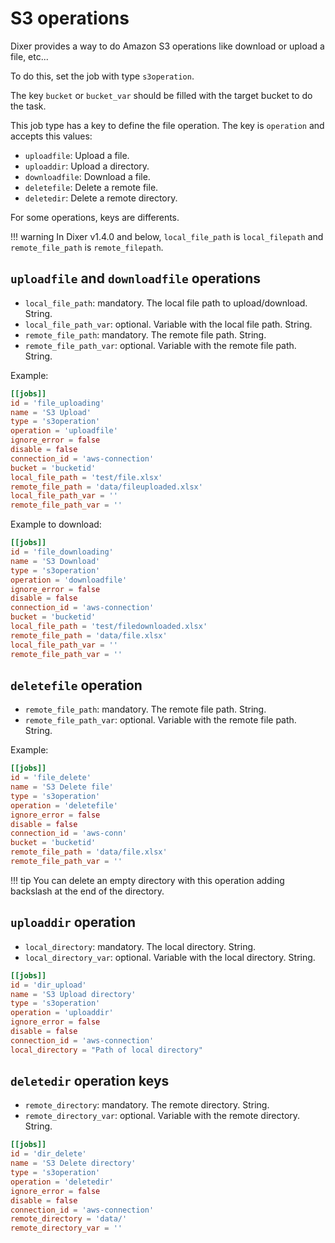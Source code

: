 # S3 operations

Dixer provides a way to do Amazon S3 operations like download or upload a file, etc...

To do this, set the job with type `s3operation`.

The key `bucket` or `bucket_var` should be filled with the target bucket to do the task.

This job type has a key to define the file operation. The key is `operation` and accepts this values:

- `uploadfile`: Upload a file.
- `uploaddir`: Upload a directory.
- `downloadfile`: Download a file.
- `deletefile`: Delete a remote file.
- `deletedir`: Delete a remote directory.

For some operations, keys are differents.

!!! warning
    In Dixer v1.4.0 and below, `local_file_path` is `local_filepath` and `remote_file_path` is `remote_filepath`.

## `uploadfile` and `downloadfile` operations

- `local_file_path`: mandatory. The local file path to upload/download. String.
- `local_file_path_var`: optional. Variable with the local file path. String.
- `remote_file_path`: mandatory. The remote file path. String.
- `remote_file_path_var`: optional. Variable with the remote file path. String.

Example:

```toml
[[jobs]]
id = 'file_uploading'
name = 'S3 Upload'
type = 's3operation'
operation = 'uploadfile'
ignore_error = false
disable = false
connection_id = 'aws-connection'
bucket = 'bucketid'
local_file_path = 'test/file.xlsx'
remote_file_path = 'data/fileuploaded.xlsx'
local_file_path_var = ''
remote_file_path_var = ''
```

Example to download:

```toml
[[jobs]]
id = 'file_downloading'
name = 'S3 Download'
type = 's3operation'
operation = 'downloadfile'
ignore_error = false
disable = false
connection_id = 'aws-connection'
bucket = 'bucketid'
local_file_path = 'test/filedownloaded.xlsx'
remote_file_path = 'data/file.xlsx'
local_file_path_var = ''
remote_file_path_var = ''
```

## `deletefile` operation

- `remote_file_path`: mandatory. The remote file path. String.
- `remote_file_path_var`: optional. Variable with the remote file path. String.

Example:

```toml
[[jobs]]
id = 'file_delete'
name = 'S3 Delete file'
type = 's3operation'
operation = 'deletefile'
ignore_error = false
disable = false
connection_id = 'aws-conn'
bucket = 'bucketid'
remote_file_path = 'data/file.xlsx'
remote_file_path_var = ''
```

!!! tip
    You can delete an empty directory with this operation adding backslash at the end of the directory.


## `uploaddir` operation

- `local_directory`: mandatory. The local directory. String.
- `local_directory_var`: optional. Variable with the local directory. String.

```toml
[[jobs]]
id = 'dir_upload'
name = 'S3 Upload directory'
type = 's3operation'
operation = 'uploaddir'
ignore_error = false
disable = false
connection_id = 'aws-connection'
local_directory = "Path of local directory"
```

## `deletedir` operation keys

- `remote_directory`: mandatory. The remote directory. String.
- `remote_directory_var`: optional. Variable with the remote directory. String.

```toml
[[jobs]]
id = 'dir_delete'
name = 'S3 Delete directory'
type = 's3operation'
operation = 'deletedir'
ignore_error = false
disable = false
connection_id = 'aws-connection'
remote_directory = 'data/'
remote_directory_var = ''
```
